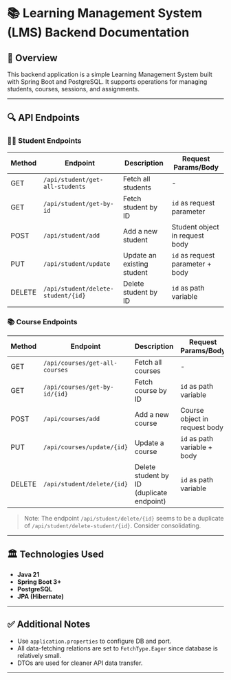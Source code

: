 # 📚 Learning Management System (LMS) Backend Documentation

## 📄 Overview
This backend application is a simple Learning Management System built with Spring Boot and PostgreSQL. It supports operations for managing students, courses, sessions, and assignments.

---

## 🔍 API Endpoints

### 👩‍🎓 Student Endpoints

| Method | Endpoint                                | Description                                  | Request Params/Body             |
|--------|------------------------------------------|----------------------------------------------|----------------------------------|
| GET    | `/api/student/get-all-students`          | Fetch all students                           | -                                |
| GET    | `/api/student/get-by-id`                 | Fetch student by ID                          | `id` as request parameter        |
| POST   | `/api/student/add`                       | Add a new student                            | Student object in request body   |
| PUT    | `/api/student/update`                    | Update an existing student                   | `id` as request parameter + body |
| DELETE | `/api/student/delete-student/{id}`       | Delete student by ID                         | `id` as path variable            |

### 📚 Course Endpoints

| Method | Endpoint                                | Description                                  | Request Params/Body             |
|--------|------------------------------------------|----------------------------------------------|----------------------------------|
| GET    | `/api/courses/get-all-courses`           | Fetch all courses                            | -                                |
| GET    | `/api/courses/get-by-id/{id}`            | Fetch course by ID                           | `id` as path variable            |
| POST   | `/api/courses/add`                       | Add a new course                             | Course object in request body    |
| PUT    | `/api/courses/update/{id}`               | Update a course                              | `id` as path variable + body     |
| DELETE | `/api/student/delete/{id}`               | Delete student by ID (duplicate endpoint)    | `id` as path variable            |

> Note: The endpoint `/api/student/delete/{id}` seems to be a duplicate of `/api/student/delete-student/{id}`. Consider consolidating.

---

## 🏛️ Technologies Used
- **Java 21**
- **Spring Boot 3+**
- **PostgreSQL**
- **JPA (Hibernate)**

---

## ✅ Additional Notes
- Use `application.properties` to configure DB and port.
- All data-fetching relations are set to `FetchType.Eager` since database is relatively small.
- DTOs are used for cleaner API data transfer.

---


